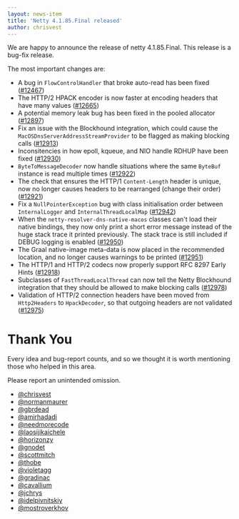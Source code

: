 ```yaml
---
layout: news-item
title: 'Netty 4.1.85.Final released'
author: chrisvest
---
```


We are happy to announce the release of netty 4.1.85.Final.
This release is a bug-fix release.

The most important changes are:

* A bug in `FlowControlHandler` that broke auto-read has been fixed ([#12467](https://github.com/netty/netty/pull/12467))
* The HTTP/2 HPACK encoder is now faster at encoding headers that have many values ([#12665](https://github.com/netty/netty/pull/12665))
* A potential memory leak bug has been fixed in the pooled allocator ([#12897](https://github.com/netty/netty/pull/12897))
* Fix an issue with the Blockhound integration, which could cause the `MacOSDnsServerAddressStreamProvider`
  to be flagged as making blocking calls ([#12913](https://github.com/netty/netty/pull/12913))
* Inconsitencies in how epoll, kqueue, and NIO handle RDHUP have been fixed ([#12930](https://github.com/netty/netty/pull/12930))
* `ByteToMessageDecoder` now handle situations where the same `ByteBuf` instance is read multiple times ([#12922](https://github.com/netty/netty/pull/12922))
* The check that ensures the HTTP/1 `Content-Length` header is unique, now no longer causes headers to be rearranged (change their order) ([#12921](https://github.com/netty/netty/pull/12921))
* Fix a `NullPointerException` bug with class initialisation order between `InternalLogger` and `InternalThreadLocalMap` ([#12942](https://github.com/netty/netty/pull/12942))
* When the `netty-resolver-dns-native-macos` classes can't load their native bindings, they now only print a short error message instead of the huge stack trace it printed previously. The stack trace is still included if DEBUG logging is enabled ([#12950](https://github.com/netty/netty/pull/12950))
* The Graal native-image meta-data is now placed in the recommended location, and no longer causes warnings to be printed ([#12951](https://github.com/netty/netty/pull/12951))
* The HTTP/1 and HTTP/2 codecs now properly support RFC 8297 Early Hints ([#12918](https://github.com/netty/netty/pull/12918))
* Subclasses of `FastThreadLocalThread` can now tell the Netty Blockhound integration that they should be allowed to make blocking calls ([#12978](https://github.com/netty/netty/pull/12978))
* Validation of HTTP/2 connection headers have been moved from `Http2Headers` to `HpackDecoder`, so that outgoing headers are not validated ([#12975](https://github.com/netty/netty/pull/12975))

# Thank You

Every idea and bug-report counts, and so we thought it is worth mentioning those who helped in this area.

Please report an unintended omission.

* [@chrisvest](https://github.com/chrisvest)
* [@normanmaurer](https://github.com/normanmaurer)
* [@gbrdead](https://github.com/gbrdead)
* [@amirhadadi](https://github.com/amirhadadi)
* [@needmorecode](https://github.com/needmorecode)
* [@laosijikaichele](https://github.com/laosijikaichele)
* [@horizonzy](https://github.com/horizonzy)
* [@gnodet](https://github.com/gnodet)
* [@scottmitch](https://github.com/scottmitch)
* [@thobe](https://github.com/thobe)
* [@violetagg](https://github.com/violetagg)
* [@gradinac](https://github.com/gradinac)
* [@cavallium](https://github.com/cavallium)
* [@jchrys](https://github.com/jchrys)
* [@idelpivnitskiy](https://github.com/idelpivnitskiy)
* [@mostroverkhov](https://github.com/mostroverkhov)
